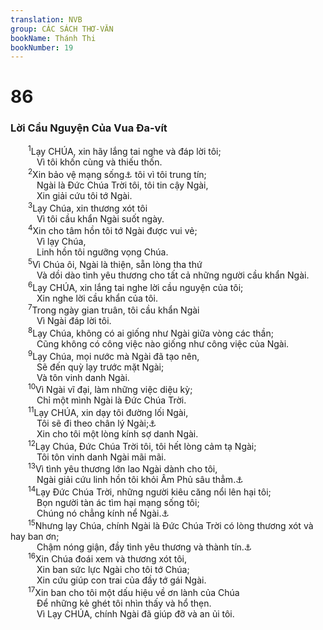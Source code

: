 ```yaml
---
translation: NVB
group: CÁC SÁCH THƠ-VĂN
bookName: Thánh Thi 
bookNumber: 19
---
```


<div class="title"><h1>86</h1><h3>Lời Cầu Nguyện Của Vua Đa-vít </h3></div>
<span class="verse thi_86_1">  <sup>1</sup>Lạy CHÚA, xin hãy lắng tai nghe và đáp lời tôi; <br/>   Vì tôi khốn cùng và thiếu thốn. <br/></span>
<span class="verse thi_86_2">  <sup>2</sup>Xin bảo vệ mạng sống<a data-toggle="tooltip" data-placement="bottom" title="Nt: linh hồn">⚓</a> tôi vì tôi trung tín; <br/>   Ngài là Đức Chúa Trời tôi, tôi tin cậy Ngài, <br/>   Xin giải cứu tôi tớ Ngài. <br/></span>
<span class="verse thi_86_3">  <sup>3</sup>Lạy Chúa, xin thương xót tôi <br/>   Vì tôi cầu khẩn Ngài suốt ngày. <br/></span>
<span class="verse thi_86_4">  <sup>4</sup>Xin cho tâm hồn tôi tớ Ngài được vui vẻ; <br/>   Vì lạy Chúa, <br/>   Linh hồn tôi ngưỡng vọng Chúa. <br/></span>
<span class="verse thi_86_5">  <sup>5</sup>Vì Chúa ôi, Ngài là thiện, sẵn lòng tha thứ <br/>   Và dồi dào tình yêu thương cho tất cả những người cầu khẩn Ngài. <br/></span>
<span class="verse thi_86_6">  <sup>6</sup>Lạy CHÚA, xin lắng tai nghe lời cầu nguyện của tôi; <br/>   Xin nghe lời cầu khẩn của tôi. <br/></span>
<span class="verse thi_86_7">  <sup>7</sup>Trong ngày gian truân, tôi cầu khẩn Ngài <br/>   Vì Ngài đáp lời tôi. <br/></span>
<span class="verse thi_86_8">  <sup>8</sup>Lạy Chúa, không có ai giống như Ngài giữa vòng các thần; <br/>   Cũng không có công việc nào giống như công việc của Ngài. <br/></span>
<span class="verse thi_86_9">  <sup>9</sup>Lạy Chúa, mọi nước mà Ngài đã tạo nên, <br/>   Sẽ đến quỳ lạy trước mặt Ngài; <br/>   Và tôn vinh danh Ngài. <br/></span>
<span class="verse thi_86_10">  <sup>10</sup>Vì Ngài vĩ đại, làm những việc diệu kỳ; <br/>   Chỉ một mình Ngài là Đức Chúa Trời. <br/></span>
<span class="verse thi_86_11">  <sup>11</sup>Lạy CHÚA, xin dạy tôi đường lối Ngài, <br/>   Tôi sẽ đi theo chân lý Ngài;<a data-toggle="tooltip" data-placement="bottom" title="Ctd: tôi sẽ trung thành theo Ngài">⚓</a><br/>   Xin cho tôi một lòng kính sợ danh Ngài. <br/></span>
<span class="verse thi_86_12">  <sup>12</sup>Lạy Chúa, Đức Chúa Trời tôi, tôi hết lòng cảm tạ Ngài; <br/>   Tôi tôn vinh danh Ngài mãi mãi. <br/></span>
<span class="verse thi_86_13">  <sup>13</sup>Vì tình yêu thương lớn lao Ngài dành cho tôi, <br/>   Ngài giải cứu linh hồn tôi khỏi Âm Phủ sâu thẳm.<a data-toggle="tooltip" data-placement="bottom" title="Ctd: cứu tôi khỏi mồ mả sâu thẳm">⚓</a><br/></span>
<span class="verse thi_86_14">  <sup>14</sup>Lạy Đức Chúa Trời, những người kiêu căng nổi lên hại tôi; <br/>   Bọn người tàn ác tìm hại mạng sống tôi; <br/>   Chúng nó chẳng kính nể Ngài.<a data-toggle="tooltip" data-placement="bottom" title="Nt: để Ngài trước mặt mình">⚓</a><br/></span>
<span class="verse thi_86_15">  <sup>15</sup>Nhưng lạy Chúa, chính Ngài là Đức Chúa Trời có lòng thương xót và hay ban ơn; <br/>   Chậm nóng giận, đầy tình yêu thương và thành tín.<a data-toggle="tooltip" data-placement="bottom" title="Ctd: chân thật; chân lý">⚓</a><br/></span>
<span class="verse thi_86_16">  <sup>16</sup>Xin Chúa đoái xem và thương xót tôi, <br/>   Xin ban sức lực Ngài cho tôi tớ Chúa; <br/>   Xin cứu giúp con trai của đầy tớ gái Ngài. <br/></span>
<span class="verse thi_86_17">  <sup>17</sup>Xin ban cho tôi một dấu hiệu về ơn lành của Chúa <br/>   Để những kẻ ghét tôi nhìn thấy và hổ thẹn. <br/>   Vì Lạy CHÚA, chính Ngài đã giúp đỡ và an ủi tôi. <br/></span>
